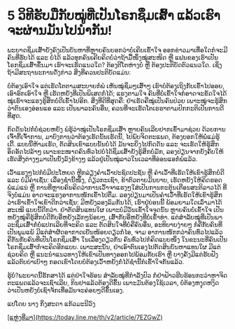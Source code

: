 # 5 ວິທີຮັບມືກັບໝູ່ທີ່ເປັນໂຣກຊຶມເສົ້າ ແລ້ວເຮົາຈະຜ່ານມັນໄປນໍາກັນ!

ພະຍາດຊຶມເສົ້າຍັງຄົງເປັນບັນຫາທີ່ຫຼາຍຄົນບອກວ່າບໍ່ເຄີຍເຂົ້າໃຈ ອອກຂ່າວມາເທື່ອໃດກໍຈະມີຄົນທີ່ຮັບໄດ້ ແລະ ບໍ່ໄດ້ ແລ້ວທຸກຄົນເຄີຍຄິດບໍ່ວ່າຖ້າມື້ໜຶ່ງໝູ່ສະໜິດ ຫຼື ແຟນຂອງເຮົາເປັນໂຣກຊຶມເສົ້າຂຶ້ນມາ ເຮົາຈະເຮັດແນວໃດ? ຕ້ອງຕີໂຕຫ່າງບໍ່ ຫຼື ຕ້ອງປະຕິບັດຕົວແນວໃດ. ເຊິ່ງຖ້າມີສະຖານະການດັ່ງກ່າວ ສິ່ງທີ່ຄວນປະຕິບັດແມ່ນ:

ບໍ່ຕ້ອງເອົາໃຈ ແຕ່ເຮັດໂຕຕາມສະບາຍກໍ່ພໍ
ເຫັນໝູ່ຊຶມໆເສົ້າໆ ເຮົາບໍ່ຕ້ອງເຖິງກັບເຂົ້າໄປອອຍ, ເອົາອົກເອົາໃຈ ຫຼື ເຮັດຫຍັງທີ່ເປັນພິເສດກໍ່ໄດ້; ແຮງຕາມໃຈ ຄົນທີ່ບໍ່ເຂົ້າໃຈກໍອາດຈະຂັດໃຈໄດ້ ໝູ່ເຮົາຈະແຮງຮູ້ສຶກບໍ່ດີເຂົ້າໄປອີກ. ສິ່ງທີ່ດີທີ່ສຸດຄື: ຢ່າເຮັດຄືໝູ່ເປັນຄົນປ່ວຍ ເພາະໝູ່ຈະຮູ້ສຶກວ່າຕົນເອງອ່ອນແອ ແລະ ເປັນພາລະຄົນອື່ນ, ຄວນທີ່ຈະເຮັດໂຕເຮຮາຕາມປົກກະຕິເປັນການດີທີ່ສຸດ.


ກົດດັນໄປກໍ່ບໍ່ຊ່ວຍຫຍັງ
ພໍຮູ້ວ່າໝູ່ເປັນໂຣກຊຶມເສົ້າ ຫຼາຍຄົນເລີຍຢາກເຂົ້າມາຊ່ວຍ ດ້ວຍການເຈົ້າກີ້ເຈົ້າການ, ມາບົງການວ່າຕ້ອງເຮັດນັ້ນເຮັດນີ້, ໄປພົບຈິດຕະແພດ, ຕ້ອງບອກໃຫ້ພໍ່ແມ່ຮູ້ເດີ້. ແບບນີ້ຫ້າມເຮັດ, ຕັດສິນເຂົາແບບນັ້ນບໍ່ໄດ້ ມັນຈະຍິ່ງໄປກົດດັນ ແລະ ຈະເຮັດໃຫ້ຮູ້ສຶກອຶດອັດໄປລ້າໆ ເພາະຂະໜາດຄົນທົ່ວໄປບໍ່ໄດ້ຊຶມເສົ້າຍັງຮູ້ສຶກບໍ່ມັກ, ລອງປ່ຽນຈາກບັງຄັບໃຫ້ເຮັດສິ່ງຕ່າງໆມາເປັນນັ່ງລົງຂ້າງໆ ແລ້ວຢູ່ເປັນໝູ່ລາວໃນເວລາທີ່ອ່ອນແອກໍ່ພໍແລ້ວ.

ເວົ້າແຮງໆໄປກໍ່ບໍ່ມີປະໂຫຍດ
ຫຼີກລ່ຽງຄໍາເວົ້າປະຊົດປະຊັນ ຫຼື ຄໍາເວົ້າທີ່ເຮັດໃຫ້ເຂົາຮູ້ສຶກບໍ່ດີ ແລະ ບໍ່ມີຄ່າເຊັ່ນ: ເລື່ອງຊໍ່ານີ້ໜຶ່ງ, ດ໋ຽວກະເຊົາ, ຂ້າຕົວຕາຍມັນບາບ, ເຮັດຫຍັງໃຫ້ຄິດຮອດພໍ່ແມ່ແນ່ ຫຼື ການທີ່ຫຼາຍຄົນຄິດວ່າການເວົ້າຈາແຮງໆໃສ່ເປັນການກະຕຸ້ນເຕືອນສະຕິລາວໄດ້ ທີ່ຈິງບໍ່ແມ່ນ ອາດຈະແຮງອາການໜັກເຂົ້າໄປຕື່ມ. ລອງປ່ຽນມາເປັນຄໍາເວົ້າທີ່ເຮັດໃຫ້ເຂົາຮູ້ສຶກວ່າເຮົາເຂົ້າໃຈເຂົາດີກວ່າເຊັ່ນ: ມີຫຍັງລອງລົມກັນໄດ້, ເຮົາຢູ່ບ່ອນນີ້ ພ້ອມຍາມໃດເລົ່າມາໄດ້ສະເໝີ ແບບນີ້ດີກວ່າ.
ຢ່າຕັດສິນແທນໃຜ ເພາະບໍ່ມີວັນເຂົ້າໃຈຈຸດນັ້ນ
ຫຼາຍຄົນບໍ່ເຂົ້າໃຈ ເປັນຫຍັງໝູ່ຄືຮູ້ສຶກບໍ່ດີກັບອີ່ຫຍັງເລັກໆນ້ອຍໆ, ເສົ້າກັບອີ່ຫຍັງທີ່ບໍ່ເຂົ້າທ່າ. ແຕ່ສໍາລັບໝູ່ທີ່ເປັນພາວະຊຶມເສົ້າກໍ່ບໍ່ແປກເລີຍທີ່ຈະຄິດ ແລະ ຕັດສິນໃຈທີ່ບໍ່ຄືຄົນອື່ນ, ອະທິບາຍງ່າຍໆ ກໍ່ຄືກັບຄົນທີ່ເປັນພູມແພ້ ມີແຕ່ສໍາຜັດອາກາດເຢັນໜ້ອຍດຽວກໍ່ໄອ, ຈາມ ອາການໜັກກວ່າຄົນທົ່ວໄປແລ້ວ ຄືກັນກັບຄົນທີ່ເປັນໂຣກຊຶມເສົ້າ ໃນເລື່ອງດຽວກັນ ຄົນທົ່ວໄປກໍ່ຄິດແບບໜຶ່ງ ໃນຂະນະທີ່ຄົນເປັນໂຣກຊຶມເສົ້າກໍ່ຈະຄິດອີກແບບ. ເພາະສະນັ້ນ, ຢ່າເອົາຕົນເອງໄປຕັດສິນບັນຫາແທນໃຜ ມີແຕ່ຊ່ວຍຄິດ ຫຼື ແນະນໍາແນວທາງໃຫ້ເຂົາເປັນທາງອອກໄປພ້ອມກັບເຮົາ ຫຼື ບາງຄັ້ງມີແຕ່ຮັບຟັງແລ້ວຕົບບ່າເບົາໆ ກອດເຂົາໂດຍບໍ່ຕ້ອງເວົ້າຫຍັງກໍ່ໄດ້ຊໍ່ານີ້ກໍເຂົ້າໃຈກັນແລ້ວ. 

ຮູ້ບໍ່?ພະຍາດນີ້ຮັກສາໄດ້ ແຕ່ຢ່າໃຈຮ້ອນ
ສໍາລັບໝູ່ທີ່ກໍາລັງປົວ ກໍ່ຢ່າຟ້າວຮີບຮ້ອນກະວ່າຫາຈິດຕະແພດແລ້ວຈະເຊົາເລີຍ, ກິນຢາແລ້ວຕ້ອງດີຂຶ້ນ ເພາະມັນຕ້ອງໃຊ້ເວລາ, ບໍ່ຕ້ອງຫງຸດຫງິດວ່າເປັນຫຍັງບໍ່ເຊົາຈັກເທື່ອມັນຈະຄ່ອຍໆດີຂຶ້ນເອງ.


ແປໂດຍ ນາງ ກິ່ງສະດາ ແກ້ວມະນີວົງ

<u>
  [ແຫຼ່ງທີ່ມາ](https://today.line.me/th/v2/article/7EZGwZ) 
</u>
